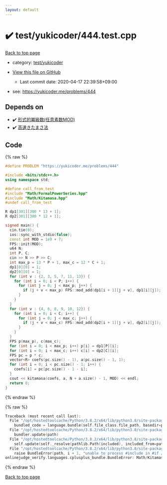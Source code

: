 ```yaml
---
layout: default
---
```


<!-- mathjax config similar to math.stackexchange -->
<script type="text/javascript" async
  src="https://cdnjs.cloudflare.com/ajax/libs/mathjax/2.7.5/MathJax.js?config=TeX-MML-AM_CHTML">
</script>
<script type="text/x-mathjax-config">
  MathJax.Hub.Config({
    TeX: { equationNumbers: { autoNumber: "AMS" }},
    tex2jax: {
      inlineMath: [ ['$','$'] ],
      processEscapes: true
    },
    "HTML-CSS": { matchFontHeight: false },
    displayAlign: "left",
    displayIndent: "2em"
  });
</script>

<script type="text/javascript" src="https://cdnjs.cloudflare.com/ajax/libs/jquery/3.4.1/jquery.min.js"></script>
<script src="https://cdn.jsdelivr.net/npm/jquery-balloon-js@1.1.2/jquery.balloon.min.js" integrity="sha256-ZEYs9VrgAeNuPvs15E39OsyOJaIkXEEt10fzxJ20+2I=" crossorigin="anonymous"></script>
<script type="text/javascript" src="../../../assets/js/copy-button.js"></script>
<link rel="stylesheet" href="../../../assets/css/copy-button.css" />


# :heavy_check_mark: test/yukicoder/444.test.cpp

<a href="../../../index.html">Back to top page</a>

* category: <a href="../../../index.html#de60e5ba474ac43bf7562c10f5977e2d">test/yukicoder</a>
* <a href="{{ site.github.repository_url }}/blob/master/test/yukicoder/444.test.cpp">View this file on GitHub</a>
    - Last commit date: 2020-04-17 22:39:58+09:00


* see: <a href="https://yukicoder.me/problems/444">https://yukicoder.me/problems/444</a>


## Depends on

* :heavy_check_mark: <a href="../../../library/Math/FormalPowerSeries.hpp.html">形式的冪級数(任意素数MOD)</a>
* :heavy_check_mark: <a href="../../../library/Math/Kitamasa.hpp.html">高速きたまさ法</a>


## Code

<a id="unbundled"></a>
{% raw %}
```cpp
#define PROBLEM "https://yukicoder.me/problems/444"

#include <bits/stdc++.h>
using namespace std;

#define call_from_test
#include "Math/FormalPowerSeries.hpp"
#include "Math/Kitamasa.hpp"
#undef call_from_test

R dp1[301][300 * 13 + 1];
R dp2[301][300 * 12 + 1];

signed main() {
  cin.tie(0);
  ios::sync_with_stdio(false);
  const int MOD = 1e9 + 7;
  FPS::init(MOD);
  u64 N;
  int P, C;
  cin >> N >> P >> C;
  int max_p = 13 * P + 1, max_c = 12 * C + 1;
  dp1[0][0] = 1;
  dp2[0][0] = 1;
  for (int v : {2, 3, 5, 7, 11, 13}) {
    for (int i = 0; i < P; i++) {
      for (int j = 0; j < max_p; j++) {
        if (j + v < max_p) FPS::mod_add(dp1[i + 1][j + v], dp1[i][j]);
      }
    }
  }
  for (int v : {4, 6, 8, 9, 10, 12}) {
    for (int i = 0; i < C; i++) {
      for (int j = 0; j < max_c; j++) {
        if (j + v < max_c) FPS::mod_add(dp2[i + 1][j + v], dp2[i][j]);
      }
    }
  }
  FPS p(max_p), c(max_c);
  for (int i = 0; i < max_p; i++) p[i] = dp1[P][i];
  for (int i = 0; i < max_c; i++) c[i] = dp2[C][i];
  FPS pc = p * c;
  vector<R> coefs(pc.size() - 1), a(pc.size() - 1, 1);
  for (int i = 0; i < pc.size() - 1; i++) {
    coefs[i] = pc[pc.size() - 1 - i];
  }
  cout << kitamasa(coefs, a, N + a.size() - 1, MOD) << endl;
  return 0;
}

```
{% endraw %}

<a id="bundled"></a>
{% raw %}
```cpp
Traceback (most recent call last):
  File "/opt/hostedtoolcache/Python/3.8.2/x64/lib/python3.8/site-packages/onlinejudge_verify/docs.py", line 340, in write_contents
    bundled_code = language.bundle(self.file_class.file_path, basedir=pathlib.Path.cwd())
  File "/opt/hostedtoolcache/Python/3.8.2/x64/lib/python3.8/site-packages/onlinejudge_verify/languages/cplusplus.py", line 170, in bundle
    bundler.update(path)
  File "/opt/hostedtoolcache/Python/3.8.2/x64/lib/python3.8/site-packages/onlinejudge_verify/languages/cplusplus_bundle.py", line 282, in update
    self.update(self._resolve(pathlib.Path(included), included_from=path))
  File "/opt/hostedtoolcache/Python/3.8.2/x64/lib/python3.8/site-packages/onlinejudge_verify/languages/cplusplus_bundle.py", line 281, in update
    raise BundleError(path, i + 1, "unable to process #include in #if / #ifdef / #ifndef other than include guards")
onlinejudge_verify.languages.cplusplus_bundle.BundleError: Math/Kitamasa.hpp: line 12: unable to process #include in #if / #ifdef / #ifndef other than include guards

```
{% endraw %}

<a href="../../../index.html">Back to top page</a>


